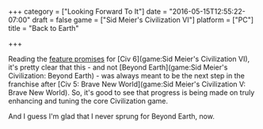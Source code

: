 +++
category = ["Looking Forward To It"]
date = "2016-05-15T12:55:22-07:00"
draft = false
game = ["Sid Meier's Civilization VI"]
platform = ["PC"]
title = "Back to Earth"

+++

Reading the <a href="http://www.vg247.com/2016/05/11/civilization-6-in-development-for-pc-releases-in-october/">feature promises</a> for [Civ 6](game:Sid Meier's Civilization VI), it's pretty clear that this - and not [Beyond Earth](game:Sid Meier's Civilization: Beyond Earth) - was always meant to be the next step in the franchise after [Civ 5: Brave New World](game:Sid Meier's Civilization V: Brave New World).  So, it's good to see that progress is being made on truly enhancing and tuning the core Civilization game.

And I guess I'm glad that I never sprung for Beyond Earth, now.

